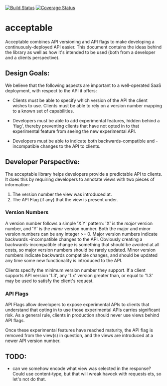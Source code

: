 [![Build Status](https://travis-ci.org/canonical-ols/acceptable.svg?branch=master)](https://travis-ci.org/canonical-ols/acceptable)
[![Coverage Status](https://coveralls.io/repos/github/canonical-ols/acceptable/badge.svg?branch=master)](https://coveralls.io/github/canonical-ols/acceptable?branch=master)
# acceptable

Acceptable combines API versioning and API flags to make developing a
continuously-deployed API easier. This document contains the ideas behind the
library as well as how it's intended to be used (both from a developer and a
clients perspective).

## Design Goals:

We believe that the following aspects are important to a well-operated SaaS
deployment, with respect to the API it offers:

 * Clients must be able to specify which version of the API the client wishes
   to use. Clients must be able to rely on a version number mapping to a known
   set of capabilities.

 * Developers must be able to add experimental features, hidden behind a
   'flag', thereby preventing clients that have not opted in to that
   experimental feature from seeing the new experimental API.

 * Developers must be able to indicate both backwards-compatible and
   -incompatible changes to the API to clients.


## Developer Perspective:

The acceptable library helps developers provide a predictable API to clients.
It does this by requiring developers to annotate views with two pieces of
information:

 1. The version number the view was introduced at.
 2. The API Flag (if any) that the view is present under.


### Version Numbers

A version number follows a simple 'X.Y' pattern: 'X' is the *major* version
number, and 'Y' is the *minor* version number. Both the major and minor version
numbers can be any integer >= 0. Major version numbers indicate backwards
-incompatible changes to the API. Obviously creating a backwards-incompatible
change is something that should be avoided at all costs, so major version
numbers should be rarely updated. Minor version numbers indicate backwards
compatible changes, and should be updated any time some new functionality
is introduced to the API.

Clients specify the minimum version number they support. If a client supports
API version '1.3', any '1.x' version greater than, or equal to '1.3' may be
used to satisfy the client's request.

### API Flags


API Flags allow developers to expose experimental APIs to clients that
understand that opting in to use those experimental APIs carries significant
risk. As a general rule, clients in production should never use views behind
API flags.

Once these experimental features have reached maturity, the API flag is removed
from the view(s) in question, and the views are introduced at a newer API
version number.

## TODO:

 - can we somehow encode what view was selected in the response? Could use
   content-type, but that will wreak havock with requests ets, so let's not do
   that.
